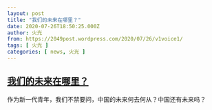 ```yaml
---
layout: post
title: "我们的未来在哪里？"
date: 2020-07-26T18:50:25.000Z
author: 火光
from: https://2049post.wordpress.com/2020/07/26/v1voice1/
tags: [ 火光 ]
categories: [ news, 火光 ]
---
```

<!--1595789425000-->
[我们的未来在哪里？](https://2049post.wordpress.com/2020/07/26/v1voice1/)
------

<div>
作为新一代青年，我们不禁要问，中国的未来何去何从？中国还有未来吗？
</div>
